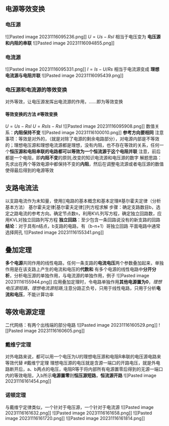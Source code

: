 ## 电源等效变换
### 电压源
![[Pasted image 20231116095236.png]]
$U=Us-RsI$
相当于电压变为 **电压源和内阻的串联**
![[Pasted image 20231116094855.png]]
### 电流源
![[Pasted image 20231116095331.png]]
$I = Is - U / Rs$
相当于电流源变成 **理想电流源与电阻并联**
![[Pasted image 20231116095439.png]]
### 电压源和电流源的等效变换
对外等效，让电压源发挥出电流源的作用，……即为等效变换
#### 等效变换的方法 #等效变换
$U = Us -RsI$ 
$U = RsIs - RsI$
![[Pasted image 20231116095908.png]]
数值关系：**内阻保持不变**
![[Pasted image 20231116100010.png]]
**参考方向要相同**
注意事项：等效是对外的，（就是对除了电源的剩余电路部分），对电源内部是不等效的；理想电压源和理想电流源都是理想，没有内阻，也不存在等效的关系，任何一个**恒压源和电阻串联的电路都可以等效为一个恒流源于这个电阻并联** 注意，前后都是一个电阻，即**内阻不变**的原则,改变的知识电流源和电压源的数字
解题思路：先求出在两个等效电源中都保持不变的**内阻**，然后在调整电流源或者电压源的数值使得最后得到的电源等效
## 支路电流法
以支路电流作为未知量，使用[[电路的基本概念和基本定理#基尔霍夫定律（分析基本方法） 基尔霍夫定律|基尔霍夫定律]]列方程求解
步骤：确定支路数目b，选定之路电流的参考方向。确定节点数n，利用KVL列写方程，确定独立回路数，应用KVL对独立回路列写方程
**独立回路**：至少包含一条回路说没有的新支路的回路
**结论**：对于具有n结点，b支路的电路，有（b-n+1）哥独立回路
平面电路中通常选择网孔
![[Pasted image 20231116155341.png]]
## 叠加定理
**多个电源**共同作用的线性电路，任何一条支路的**电流电压**两个参数叠加起来，单独作用是在该支路上产生的电流和电压的**代数和**
有多个电源的线性电路中**分开分析**，分析电压源的单独作用，与电流源的单独作用，例子
![[Pasted image 20231116155944.png]]
应用叠加定理时，令电路单独作用**其他电源置为0**，*理想电压源短路*，*理想电流源短路*,注意分路正负号，只用于线性电路，只用于分析**电流和电压**，不能计算功率
## 等效电源定理
二代网络：有两个出栈端的部分电路
![[Pasted image 20231116160529.png]]
![[Pasted image 20231116160605.png]]
### 戴维宁定理
对外电路来说，都可以用一个电压为U的理想电压源和电阻R串联的电压源电路来等效代替 #戴维宁定理
理想电压源的电压就是含源一端口的开路电压，就是外电路断开后，a、b两点的电压，电阻R等于将内部所有电源置零后得到的无源一端口内的等效电阻，入b所示**电源置零**则**恒压源短路**，**恒流源开路**
![[Pasted image 20231116161454.png]]
### 诺顿定理
与戴维宁定律类似，一个针对于电压源，一个针对于电流源
![[Pasted image 20231116161632.png]]
![[Pasted image 20231116161658.png]]
![[Pasted image 20231116161720.png]]
![[Pasted image 20231116161814.png]]

